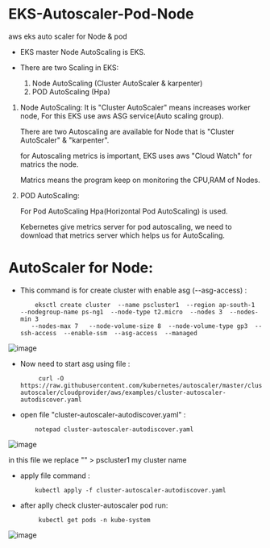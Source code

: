 # EKS-Autoscaler-Pod-Node
aws eks auto scaler for Node &amp; pod

- EKS master Node AutoScaling is EKS. 

- There are two Scaling in EKS: 
  1. Node AutoScaling (Cluster AutoScaler & karpenter)
  2. POD AutoScaling (Hpa)

 1. Node AutoScaling:
    It is "Cluster AutoScaler" means increases worker node, For this EKS use aws ASG service(Auto scaling group).

    There are two Autoscaling are available for Node that is "Cluster AutoScaler" & "karpenter".

    for Autoscaling metrics is important, EKS uses aws "Cloud Watch" for matrics the node.

    Matrics means the program keep on monitoring the CPU,RAM of Nodes. 

2. POD AutoScaling:

   For Pod AutoScaling Hpa(Horizontal Pod AutoScaling) is used.

   Kebernetes give metrics server for pod autoscaling, we need to download that metrics server which helps us for AutoScaling.
   


# AutoScaler for Node:

- This command is for create cluster with enable asg (--asg-access) : 

          eksctl create cluster  --name pscluster1  --region ap-south-1  --nodegroup-name ps-ng1  --node-type t2.micro  --nodes 3  --nodes-min 3 
         --nodes-max 7   --node-volume-size 8  --node-volume-type gp3  --ssh-access  --enable-ssm  --asg-access  --managed

![image](https://github.com/user-attachments/assets/f58bac64-f176-41fa-a615-163758d6362a)


- Now need to start asg using file :

           curl -O https://raw.githubusercontent.com/kubernetes/autoscaler/master/cluster-autoscaler/cloudprovider/aws/examples/cluster-autoscaler-autodiscover.yaml


- open file "cluster-autoscaler-autodiscover.yaml" :

          notepad cluster-autoscaler-autodiscover.yaml

![image](https://github.com/user-attachments/assets/d4bf2eb5-3fa9-44b5-9d7e-01b36d0be2bb)

in this file we replace "<YOUR CLUSTER NAME >"  > pscluster1 my cluster name



- apply file command :

          kubectl apply -f cluster-autoscaler-autodiscover.yaml

- after aplly check cluster-autoscaler pod run:

           kubectl get pods -n kube-system
          

![image](https://github.com/user-attachments/assets/0c5bc16f-3902-47b1-8370-99ab1bce7de1)



